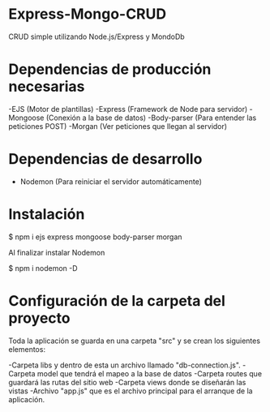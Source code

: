 # Express-Mongo-CRUD
CRUD simple utilizando Node.js/Express y MondoDb

# Dependencias de producción necesarias
-EJS                (Motor de plantillas)
-Express            (Framework de Node para servidor)
-Mongoose           (Conexión  a la base de datos)
-Body-parser        (Para entender las peticiones POST)
-Morgan             (Ver peticiones que llegan al servidor)

# Dependencias de desarrollo
- Nodemon           (Para reiniciar el servidor automáticamente)


# Instalación 
$ npm i ejs express mongoose body-parser morgan

Al finalizar instalar Nodemon

$ npm i nodemon -D 

# Configuración de la carpeta del proyecto
Toda la aplicación se guarda en una carpeta "src" y se crean los siguientes elementos:

-Carpeta libs y dentro de esta un archivo llamado "db-connection.js".
-Carpeta model que tendrá el mapeo a la base de datos
-Carpeta routes que guardará las rutas del sitio web
-Carpeta views donde se diseñarán las vistas 
-Archivo "app.js" que es el archivo principal para el arranque de la aplicación.
